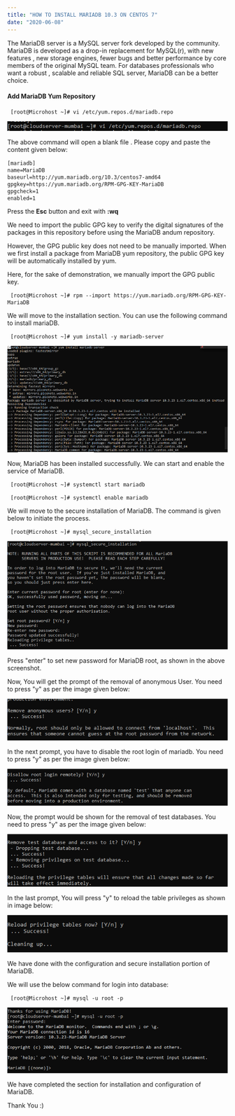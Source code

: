 ```yaml
---
title: "HOW TO INSTALL MARIADB 10.3 ON CENTOS 7"
date: "2020-06-08"
---
```


The MariaDB server is a MySQL server fork developed by the community. MariaDB is developed as a drop-in replacement for MySQL(r), with new features , new storage engines, fewer bugs and better performance by core members of the original MySQL team. For databases professionals who want a robust , scalable and reliable SQL server, MariaDB can be a better choice.

#### Add MariaDB Yum Repository

```
 [root@Microhost ~]# vi /etc/yum.repos.d/mariadb.repo 
```

![](images/mar1.png)

The above command will open a blank file . Please copy and paste the content given below:

```
[mariadb]
name=MariaDB
baseurl=http://yum.mariadb.org/10.3/centos7-amd64
gpgkey=https://yum.mariadb.org/RPM-GPG-KEY-MariaDB
gpgcheck=1
enabled=1
```

Press the **Esc** button and exit with **:wq**

We need to import the public GPG key to verify the digital signatures of the packages in this repository before using the MariaDB andum repository.

However, the GPG public key does not need to be manually imported. When we first install a package from MariaDB yum repository, the public GPG key will be automatically installed by yum.

Here, for the sake of demonstration, we manually import the GPG public key.

```
 [root@Microhost ~]# rpm --import https://yum.mariadb.org/RPM-GPG-KEY-MariaDB 
```

We will move to the installation section. You can use the following command to install mariaDB.

```
 [root@Microhost ~]# yum install -y mariadb-server 
```

![](images/mar2.png)

Now, MariaDB has been installed successfully. We can start and enable the service of MariaDB.

```
 [root@Microhost ~]# systemctl start mariadb 
```

```
 [root@Microhost ~]# systemctl enable mariadb 
```

We will move to the secure installation of MariaDB. The command is given below to initiate the process.

```
 [root@Microhost ~]# mysql_secure_installation 
```

![](images/mar3-1.png)

Press "enter" to set new password for MariaDB root, as shown in the above screenshot.

Now, You will get the prompt of the removal of anonymous User. You need to press "y" as per the image given below:

![](images/mar4.png)

In the next prompt, you have to disable the root login of mariadb. You need to press "y" as per the image given below:

![](images/mar5.png)

Now, the prompt would be shown for the removal of test databases. You need to press "y" as per the image given below:

![](images/mar6.png)

In the last prompt, You will press "y" to reload the table privileges as shown in image below:

![](images/mar7.png)

We have done with the configuration and secure installation portion of MariaDB.

We will use the below command for login into database:

```
 [root@Microhost ~]# mysql -u root -p 
```

![](images/mar8.png)

We have completed the section for installation and configuration of MariaDB.

Thank You :)
